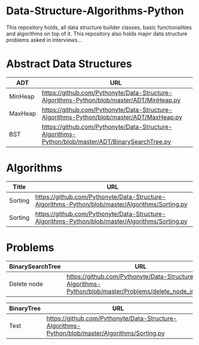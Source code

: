 # Data-Structure-Algorithms-Python
This repository holds, all data structure builder classes, basic functionalities and algorithms on top of it. 
This repository also holds major data structure problems asked in interviews...

# Abstract Data Structures
| ADT | URL |
| --- | --- |
| MinHeap | https://github.com/Pythonyte/Data-Structure-Algorithms-Python/blob/master/ADT/MinHeap.py |
| MaxHeap | https://github.com/Pythonyte/Data-Structure-Algorithms-Python/blob/master/ADT/MaxHeap.py |
| BST | https://github.com/Pythonyte/Data-Structure-Algorithms-Python/blob/master/ADT/BinarySearchTree.py |

# Algorithms
| Title | URL |
| --- | --- |
| Sorting | https://github.com/Pythonyte/Data-Structure-Algorithms-Python/blob/master/Algorithms/Sorting.py |
| Sorting | https://github.com/Pythonyte/Data-Structure-Algorithms-Python/blob/master/Algorithms/Sorting.py |

# Problems
| BinarySearchTree | URL |
| --- | --- |
| Delete node | https://github.com/Pythonyte/Data-Structure-Algorithms-Python/blob/master/Problems/delete_node_in_bst.py |

| BinaryTree | URL |
| --- | --- |
| Test | https://github.com/Pythonyte/Data-Structure-Algorithms-Python/blob/master/Algorithms/Sorting.py |

